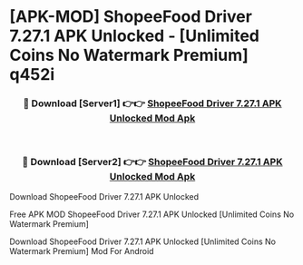 # [APK-MOD] ShopeeFood Driver 7.27.1 APK Unlocked - [Unlimited Coins No Watermark Premium] q452i



<div align="center">
<h3>🔴 Download [Server1] 👉👉 <a href="https://momento.my/?title=ShopeeFood_Driver_7.27.1_APK_Unlocked">ShopeeFood Driver 7.27.1 APK Unlocked Mod Apk</a></h3><br>

<h3>🔴 Download [Server2] 👉👉 <a href="https://momento.my/?title=ShopeeFood_Driver_7.27.1_APK_Unlocked">ShopeeFood Driver 7.27.1 APK Unlocked Mod Apk</a></h3>
</div>



Download ShopeeFood Driver 7.27.1 APK Unlocked 

Free APK MOD ShopeeFood Driver 7.27.1 APK Unlocked [Unlimited Coins No Watermark Premium]

Download ShopeeFood Driver 7.27.1 APK Unlocked [Unlimited Coins No Watermark Premium] Mod For Android
